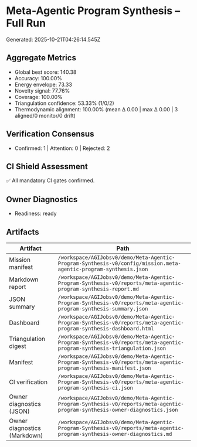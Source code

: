 # Meta-Agentic Program Synthesis – Full Run

Generated: 2025-10-21T04:26:14.545Z

## Aggregate Metrics

- Global best score: 140.38
- Accuracy: 100.00%
- Energy envelope: 73.33
- Novelty signal: 77.76%
- Coverage: 100.00%
- Triangulation confidence: 53.33% (1/0/2)
- Thermodynamic alignment: 100.00% (mean Δ 0.00 | max Δ 0.00 | 3 aligned/0 monitor/0 drift)

## Verification Consensus

- Confirmed: 1 | Attention: 0 | Rejected: 2

## CI Shield Assessment

✅ All mandatory CI gates confirmed.

## Owner Diagnostics

- Readiness: ready

## Artifacts

| Artifact | Path |
| --- | --- |
| Mission manifest | `/workspace/AGIJobsv0/demo/Meta-Agentic-Program-Synthesis-v0/config/mission.meta-agentic-program-synthesis.json` |
| Markdown report | `/workspace/AGIJobsv0/demo/Meta-Agentic-Program-Synthesis-v0/reports/meta-agentic-program-synthesis-report.md` |
| JSON summary | `/workspace/AGIJobsv0/demo/Meta-Agentic-Program-Synthesis-v0/reports/meta-agentic-program-synthesis-summary.json` |
| Dashboard | `/workspace/AGIJobsv0/demo/Meta-Agentic-Program-Synthesis-v0/reports/meta-agentic-program-synthesis-dashboard.html` |
| Triangulation digest | `/workspace/AGIJobsv0/demo/Meta-Agentic-Program-Synthesis-v0/reports/meta-agentic-program-synthesis-triangulation.json` |
| Manifest | `/workspace/AGIJobsv0/demo/Meta-Agentic-Program-Synthesis-v0/reports/meta-agentic-program-synthesis-manifest.json` |
| CI verification | `/workspace/AGIJobsv0/demo/Meta-Agentic-Program-Synthesis-v0/reports/meta-agentic-program-synthesis-ci.json` |
| Owner diagnostics (JSON) | `/workspace/AGIJobsv0/demo/Meta-Agentic-Program-Synthesis-v0/reports/meta-agentic-program-synthesis-owner-diagnostics.json` |
| Owner diagnostics (Markdown) | `/workspace/AGIJobsv0/demo/Meta-Agentic-Program-Synthesis-v0/reports/meta-agentic-program-synthesis-owner-diagnostics.md` |
